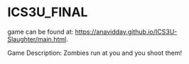 # ICS3U_FINAL
game can be found at:
https://anavidday.github.io/ICS3U-Slaughter/main.html.

Game Description:
Zombies run at you and you shoot them!
